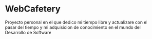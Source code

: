 # WebCafetery
Proyecto personal en el que dedico mi tiempo libre y actualizare con el pasar del tiempo y mi adquisicion de conocimiento en el mundo del Desarrollo de Software
